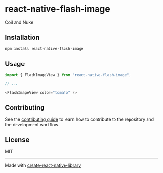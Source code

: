 # react-native-flash-image

Coil and Nuke

## Installation

```sh
npm install react-native-flash-image
```

## Usage


```js
import { FlashImageView } from "react-native-flash-image";

// ...

<FlashImageView color="tomato" />
```


## Contributing

See the [contributing guide](CONTRIBUTING.md) to learn how to contribute to the repository and the development workflow.

## License

MIT

---

Made with [create-react-native-library](https://github.com/callstack/react-native-builder-bob)
